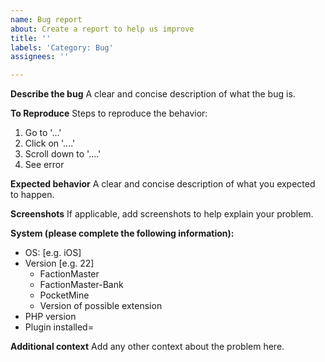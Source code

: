 ```yaml
---
name: Bug report
about: Create a report to help us improve
title: ''
labels: 'Category: Bug'
assignees: ''

---
```


**Describe the bug**
A clear and concise description of what the bug is.

**To Reproduce**
Steps to reproduce the behavior:
1. Go to '...'
2. Click on '....'
3. Scroll down to '....'
4. See error

**Expected behavior**
A clear and concise description of what you expected to happen.

**Screenshots**
If applicable, add screenshots to help explain your problem.

**System (please complete the following information):**
 - OS: [e.g. iOS]
 - Version [e.g. 22]
    * FactionMaster
    * FactionMaster-Bank
    * PocketMine
    * Version of possible extension
 - PHP version
 - Plugin installed=

**Additional context**
Add any other context about the problem here.
